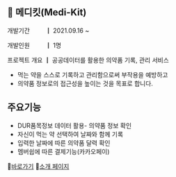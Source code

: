 ## 💊 메디킷(Medi-Kit)
 
개발기간 　　 ┃ 2021.09.16 ~

개발인원 　　 ┃ 1명

프로젝트 개요 ┃ 공공데이터를 활용한 의약품 기록, 관리 서비스

- 먹는 약을 스스로 기록하고 관리함으로써 부작용을 예방하고
- 의약품 정보로의 접근성을 높이는 것을 목표로 합니다.



## 주요기능 
- DUR품목정보 데이터 활용- 의약품 정보 확인
- 자신이 먹는 약 선택하여 날짜와 함께 기록
- 입력한 날짜에 따른 의약품 달력 확인
- 멤버쉽에 따른 결제기능(카카오페이)



🔗[바로가기](http://medikit.site/)
🔗[소개 페이지](https://dayook.github.io/projects/medikit)
